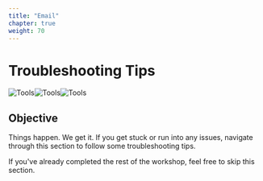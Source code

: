```yaml
---
title: "Email"
chapter: true
weight: 70
---
```


# Troubleshooting Tips

![Tools](/images/tools1.jpg)![Tools](/images/tools2.jpg)![Tools](/images/tools3.jpg)

## Objective
Things happen. We get it. If you get stuck or run into any issues, navigate through this section to follow some troubleshooting tips.

If you've already completed the rest of the workshop, feel free to skip this section.